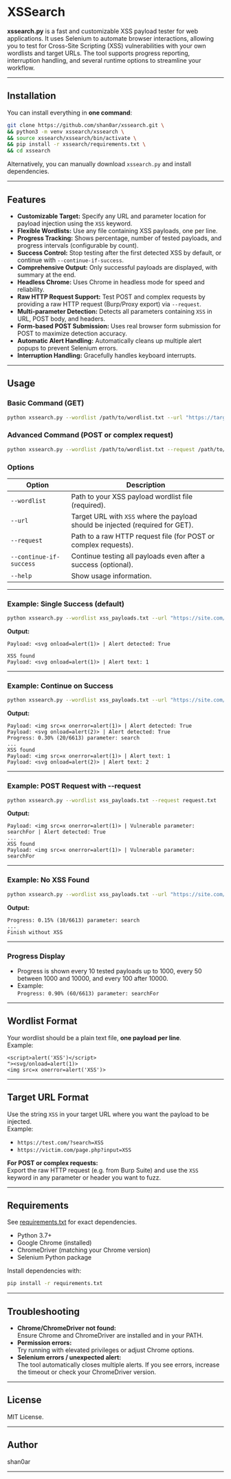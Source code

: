 # XSSearch

**xssearch.py** is a fast and customizable XSS payload tester for web applications. It uses Selenium to automate browser interactions, allowing you to test for Cross-Site Scripting (XSS) vulnerabilities with your own wordlists and target URLs. The tool supports progress reporting, interruption handling, and several runtime options to streamline your workflow.

---

## Installation

You can install everything in **one command**:

```bash
git clone https://github.com/shan0ar/xssearch.git \
&& python3 -m venv xssearch/xssearch \
&& source xssearch/xssearch/bin/activate \
&& pip install -r xssearch/requirements.txt \
&& cd xssearch
```

Alternatively, you can manually download `xssearch.py` and install dependencies.

---

## Features

- **Customizable Target:** Specify any URL and parameter location for payload injection using the `XSS` keyword.
- **Flexible Wordlists:** Use any file containing XSS payloads, one per line.
- **Progress Tracking:** Shows percentage, number of tested payloads, and progress intervals (configurable by count).
- **Success Control:** Stop testing after the first detected XSS by default, or continue with `--continue-if-success`.
- **Comprehensive Output:** Only successful payloads are displayed, with summary at the end.
- **Headless Chrome:** Uses Chrome in headless mode for speed and reliability.
- **Raw HTTP Request Support:** Test POST and complex requests by providing a raw HTTP request (Burp/Proxy export) via `--request`.
- **Multi-parameter Detection:** Detects all parameters containing `XSS` in URL, POST body, and headers.
- **Form-based POST Submission:** Uses real browser form submission for POST to maximize detection accuracy.
- **Automatic Alert Handling:** Automatically cleans up multiple alert popups to prevent Selenium errors.
- **Interruption Handling:** Gracefully handles keyboard interrupts.

---

## Usage

### Basic Command (GET)

```bash
python xssearch.py --wordlist /path/to/wordlist.txt --url "https://target.com/search?query=XSS"
```

### Advanced Command (POST or complex request)

```bash
python xssearch.py --wordlist /path/to/wordlist.txt --request /path/to/request.txt
```

### Options

| Option                   | Description                                                                                                  |
|--------------------------|--------------------------------------------------------------------------------------------------------------|
| `--wordlist`             | Path to your XSS payload wordlist file (required).                                                           |
| `--url`                  | Target URL with `XSS` where the payload should be injected (required for GET).                               |
| `--request`              | Path to a raw HTTP request file (for POST or complex requests).                                              |
| `--continue-if-success`  | Continue testing all payloads even after a success (optional).                                               |
| `--help`                 | Show usage information.                                                                                      |

---

### Example: Single Success (default)

```bash
python xssearch.py --wordlist xss_payloads.txt --url "https://site.com/search?q=XSS"
```

**Output:**
```
Payload: <svg onload=alert(1)> | Alert detected: True

XSS found
Payload: <svg onload=alert(1)> | Alert text: 1
```

---

### Example: Continue on Success

```bash
python xssearch.py --wordlist xss_payloads.txt --url "https://site.com/search?q=XSS" --continue-if-success
```

**Output:**
```
Payload: <img src=x onerror=alert(1)> | Alert detected: True
Payload: <svg onload=alert(2)> | Alert detected: True
Progress: 0.30% (20/6613) parameter: search
...
XSS found
Payload: <img src=x onerror=alert(1)> | Alert text: 1
Payload: <svg onload=alert(2)> | Alert text: 2
```

---

### Example: POST Request with --request

```bash
python xssearch.py --wordlist xss_payloads.txt --request request.txt
```

**Output:**
```
Payload: <img src=x onerror=alert(1)> | Vulnerable parameter: searchFor | Alert detected: True
...
XSS found
Payload: <img src=x onerror=alert(1)> | Vulnerable parameter: searchFor
```

---

### Example: No XSS Found

```bash
python xssearch.py --wordlist xss_payloads.txt --url "https://site.com/search?q=XSS"
```

**Output:**
```
Progress: 0.15% (10/6613) parameter: search
...
Finish without XSS
```

---

### Progress Display

- Progress is shown every 10 tested payloads up to 1000, every 50 between 1000 and 10000, and every 100 after 10000.
- Example:  
  `Progress: 0.90% (60/6613) parameter: searchFor`

---

## Wordlist Format

Your wordlist should be a plain text file, **one payload per line**.  
Example:
```
<script>alert('XSS')</script>
"><svg/onload=alert(1)>
<img src=x onerror=alert('XSS')>
```

---

## Target URL Format

Use the string `XSS` in your target URL where you want the payload to be injected.  
Example:
- `https://test.com/?search=XSS`
- `https://victim.com/page.php?input=XSS`

**For POST or complex requests:**  
Export the raw HTTP request (e.g. from Burp Suite) and use the `XSS` keyword in any parameter or header you want to fuzz.

---

## Requirements

See [requirements.txt](requirements.txt) for exact dependencies.

- Python 3.7+
- Google Chrome (installed)
- ChromeDriver (matching your Chrome version)
- Selenium Python package

Install dependencies with:
```bash
pip install -r requirements.txt
```

---

## Troubleshooting

- **Chrome/ChromeDriver not found:**  
  Ensure Chrome and ChromeDriver are installed and in your PATH.
- **Permission errors:**  
  Try running with elevated privileges or adjust Chrome options.
- **Selenium errors / unexpected alert:**  
  The tool automatically closes multiple alerts. If you see errors, increase the timeout or check your ChromeDriver version.

---

## License

MIT License.

---

## Author

shan0ar

---
